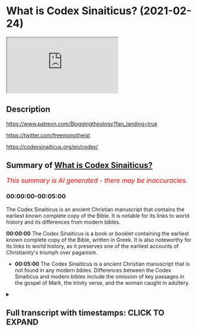 # What is Codex Sinaiticus? (2021-02-24)

<iframe loading='lazy' allow='autoplay' src='https://www.youtube.com/embed/AWyVj0R2jhU'></iframe>

## Description

<https://www.patreon.com/Bloggingtheology?fan_landing=true>

<https://twitter.com/freemonotheist>

<https://codexsinaiticus.org/en/codex/>

## Summary of [What is Codex Sinaiticus?](https://www.youtube.com/watch?v=AWyVj0R2jhU)

*<span style="color:red; font-size:125%">This summary is AI generated - there may be inaccuracies</span>. [](/)*

### <a onclick="modifyYTiframeseektime('0')">00:00:00-00:05:00</a>

The Codex Sinaiticus is an ancient Christian manuscript that contains the earliest known complete copy of the Bible. It is notable for its links to world history and its differences from modern bibles.

**<a onclick="modifyYTiframeseektime('0')">00:00:00</a>** The Codex Sinaiticus is a book or booklet containing the earliest known complete copy of the Bible, written in Greek. It is also noteworthy for its links to world history, as it preserves one of the earliest accounts of Christianity's triumph over paganism.

* **<a onclick="modifyYTiframeseektime('300')">00:05:00</a>** The Codex Sinaiticus is a ancient Christian manuscript that is not found in any modern bibles. Differences between the Codex Sinaiticus and modern bibles include the omission of key passages in the gospel of Mark, the trinity verse, and the woman caught in adultery.

<details><summary><h2>Full transcript with timestamps: CLICK TO EXPAND</h2></summary>

<a onclick="modifyYTiframeseektime('1')">0:00:01</a> what is the codex sinaiticus  
<a onclick="modifyYTiframeseektime('3')">0:00:03</a> and why does it matter to us today i  
<a onclick="modifyYTiframeseektime('6')">0:00:06</a> think it matters  
<a onclick="modifyYTiframeseektime('7')">0:00:07</a> for two really important reasons which  
<a onclick="modifyYTiframeseektime('9')">0:00:09</a> i'll come to  
<a onclick="modifyYTiframeseektime('10')">0:00:10</a> shortly but firstly what is it what is  
<a onclick="modifyYTiframeseektime('13')">0:00:13</a> the codex sinaiticus  
<a onclick="modifyYTiframeseektime('15')">0:00:15</a> to answer that question i'm going to  
<a onclick="modifyYTiframeseektime('17')">0:00:17</a> read from  
<a onclick="modifyYTiframeseektime('18')">0:00:18</a> in a monastery library preserving codex  
<a onclick="modifyYTiframeseektime('20')">0:00:20</a> sinaiticus and the greek  
<a onclick="modifyYTiframeseektime('22')">0:00:22</a> written heritage this is a  
<a onclick="modifyYTiframeseektime('25')">0:00:25</a> book or booklet produced by the british  
<a onclick="modifyYTiframeseektime('27')">0:00:27</a> library  
<a onclick="modifyYTiframeseektime('28')">0:00:28</a> here in london about a mile and a half  
<a onclick="modifyYTiframeseektime('30')">0:00:30</a> from where i am sitting  
<a onclick="modifyYTiframeseektime('32')">0:00:32</a> and they house they store and preserve  
<a onclick="modifyYTiframeseektime('34')">0:00:34</a> the codex sinaiticus it's usually on  
<a onclick="modifyYTiframeseektime('36')">0:00:36</a> display i've seen it many times  
<a onclick="modifyYTiframeseektime('38')">0:00:38</a> unfortunately the moment it's closed  
<a onclick="modifyYTiframeseektime('40')">0:00:40</a> like so many other things  
<a onclick="modifyYTiframeseektime('42')">0:00:42</a> but i hope one day it'll be open and we  
<a onclick="modifyYTiframeseektime('43')">0:00:43</a> can see it again there is a website  
<a onclick="modifyYTiframeseektime('46')">0:00:46</a> dedicated to this text the codex  
<a onclick="modifyYTiframeseektime('48')">0:00:48</a> sinaiticus  
<a onclick="modifyYTiframeseektime('50')">0:00:50</a> produced by the british library and i'll  
<a onclick="modifyYTiframeseektime('51')">0:00:51</a> link to it in the description  
<a onclick="modifyYTiframeseektime('53')">0:00:53</a> below so firstly what is it well  
<a onclick="modifyYTiframeseektime('56')">0:00:56</a> the codex sinaiticus is a treasure  
<a onclick="modifyYTiframeseektime('59')">0:00:59</a> beyond price often described in  
<a onclick="modifyYTiframeseektime('62')">0:01:02</a> superlatives  
<a onclick="modifyYTiframeseektime('64')">0:01:04</a> this handwritten book is hard to  
<a onclick="modifyYTiframeseektime('67')">0:01:07</a> overestimate for its deep and continuing  
<a onclick="modifyYTiframeseektime('69')">0:01:09</a> significance  
<a onclick="modifyYTiframeseektime('71')">0:01:11</a> for many scholars it is the preeminent  
<a onclick="modifyYTiframeseektime('73')">0:01:13</a> christian bible  
<a onclick="modifyYTiframeseektime('75')">0:01:15</a> known to them as aleph that's the first  
<a onclick="modifyYTiframeseektime('77')">0:01:17</a> letter of the hebrew alphabet  
<a onclick="modifyYTiframeseektime('79')">0:01:19</a> or number one amongst christians  
<a onclick="modifyYTiframeseektime('82')">0:01:22</a> worldwide it is renowned for containing  
<a onclick="modifyYTiframeseektime('85')">0:01:25</a> the earliest complete copy of the bible  
<a onclick="modifyYTiframeseektime('88')">0:01:28</a> of the new testament so this is uh not  
<a onclick="modifyYTiframeseektime('91')">0:01:31</a> the original this is a  
<a onclick="modifyYTiframeseektime('92')">0:01:32</a> copy but it's the very very earliest  
<a onclick="modifyYTiframeseektime('94')">0:01:34</a> that we have  
<a onclick="modifyYTiframeseektime('96')">0:01:36</a> arguably it is also the earliest  
<a onclick="modifyYTiframeseektime('98')">0:01:38</a> christian  
<a onclick="modifyYTiframeseektime('99')">0:01:39</a> bible the ultimate antecedent of all  
<a onclick="modifyYTiframeseektime('102')">0:01:42</a> printed editions of the bible in  
<a onclick="modifyYTiframeseektime('105')">0:01:45</a> whatever language  
<a onclick="modifyYTiframeseektime('106')">0:01:46</a> anywhere in the world as one of the  
<a onclick="modifyYTiframeseektime('109')">0:01:49</a> earliest  
<a onclick="modifyYTiframeseektime('109')">0:01:49</a> luxury codices that's bound books  
<a onclick="modifyYTiframeseektime('113')">0:01:53</a> codices is plural for books codex is  
<a onclick="modifyYTiframeseektime('116')">0:01:56</a> singular  
<a onclick="modifyYTiframeseektime('117')">0:01:57</a> for book uh it's one of the earliest to  
<a onclick="modifyYTiframeseektime('119')">0:01:59</a> survive  
<a onclick="modifyYTiframeseektime('120')">0:02:00</a> from history in the ancient world the  
<a onclick="modifyYTiframeseektime('122')">0:02:02</a> codex  
<a onclick="modifyYTiframeseektime('123')">0:02:03</a> forms one of the most important  
<a onclick="modifyYTiframeseektime('125')">0:02:05</a> landmarks in the history  
<a onclick="modifyYTiframeseektime('127')">0:02:07</a> of the book what is more is pages offer  
<a onclick="modifyYTiframeseektime('130')">0:02:10</a> some of the most direct links with a  
<a onclick="modifyYTiframeseektime('133')">0:02:13</a> crucial turning point in world history  
<a onclick="modifyYTiframeseektime('135')">0:02:15</a> the triumph of the emperor constantine  
<a onclick="modifyYTiframeseektime('138')">0:02:18</a> the great  
<a onclick="modifyYTiframeseektime('139')">0:02:19</a> at the battle of the milvian bridge in  
<a onclick="modifyYTiframeseektime('141')">0:02:21</a> ad312  
<a onclick="modifyYTiframeseektime('143')">0:02:23</a> and the edict of milan in ad  
<a onclick="modifyYTiframeseektime('146')">0:02:26</a> 313 in which constantine formally  
<a onclick="modifyYTiframeseektime('149')">0:02:29</a> recognized christianity  
<a onclick="modifyYTiframeseektime('151')">0:02:31</a> and urged tolerance rather than  
<a onclick="modifyYTiframeseektime('153')">0:02:33</a> persecution of christians  
<a onclick="modifyYTiframeseektime('156')">0:02:36</a> bridging more than 1 600 years  
<a onclick="modifyYTiframeseektime('159')">0:02:39</a> codex sinaiticus is a vivid testament  
<a onclick="modifyYTiframeseektime('162')">0:02:42</a> to human invention and spiritual  
<a onclick="modifyYTiframeseektime('165')">0:02:45</a> inspiration  
<a onclick="modifyYTiframeseektime('167')">0:02:47</a> now one of the reasons it's called the  
<a onclick="modifyYTiframeseektime('169')">0:02:49</a> codex finite  
<a onclick="modifyYTiframeseektime('170')">0:02:50</a> vatic sinaiticus i should say is because  
<a onclick="modifyYTiframeseektime('173')">0:02:53</a> of where  
<a onclick="modifyYTiframeseektime('174')">0:02:54</a> it was found in the monastery of saint  
<a onclick="modifyYTiframeseektime('176')">0:02:56</a> catherine  
<a onclick="modifyYTiframeseektime('177')">0:02:57</a> on mount sinai now that's in egypt  
<a onclick="modifyYTiframeseektime('181')">0:03:01</a> and reputedly the place where moses  
<a onclick="modifyYTiframeseektime('184')">0:03:04</a> according to the book of exodus in the  
<a onclick="modifyYTiframeseektime('186')">0:03:06</a> bible received  
<a onclick="modifyYTiframeseektime('188')">0:03:08</a> revelation from god the torah and had  
<a onclick="modifyYTiframeseektime('190')">0:03:10</a> that encounter  
<a onclick="modifyYTiframeseektime('191')">0:03:11</a> with god and that's why the monastery  
<a onclick="modifyYTiframeseektime('193')">0:03:13</a> was built there probably in the early  
<a onclick="modifyYTiframeseektime('195')">0:03:15</a> 4th century to  
<a onclick="modifyYTiframeseektime('197')">0:03:17</a> commemorate that extraordinary event  
<a onclick="modifyYTiframeseektime('201')">0:03:21</a> as it survives today the codex  
<a onclick="modifyYTiframeseektime('203')">0:03:23</a> sinaiticus  
<a onclick="modifyYTiframeseektime('204')">0:03:24</a> comprises just over 400 large leaves  
<a onclick="modifyYTiframeseektime('208')">0:03:28</a> of prepared animal skin in calf so  
<a onclick="modifyYTiframeseektime('211')">0:03:31</a> the book is made about animal skin  
<a onclick="modifyYTiframeseektime('214')">0:03:34</a> on the parchment leaves is written about  
<a onclick="modifyYTiframeseektime('217')">0:03:37</a> half of the old testament  
<a onclick="modifyYTiframeseektime('219')">0:03:39</a> and apocrypha the whole of the new  
<a onclick="modifyYTiframeseektime('222')">0:03:42</a> testament  
<a onclick="modifyYTiframeseektime('223')">0:03:43</a> and two early christian texts not found  
<a onclick="modifyYTiframeseektime('226')">0:03:46</a> in modern bibles an epistle  
<a onclick="modifyYTiframeseektime('229')">0:03:49</a> described ascribed to the apostle  
<a onclick="modifyYTiframeseektime('232')">0:03:52</a> barnabas and the shepherd by the early  
<a onclick="modifyYTiframeseektime('236')">0:03:56</a> 2nd century  
<a onclick="modifyYTiframeseektime('237')">0:03:57</a> roman writer hermas now  
<a onclick="modifyYTiframeseektime('240')">0:04:00</a> there's a bit of confusion here  
<a onclick="modifyYTiframeseektime('241')">0:04:01</a> potentially because  
<a onclick="modifyYTiframeseektime('243')">0:04:03</a> many people have heard of something  
<a onclick="modifyYTiframeseektime('244')">0:04:04</a> called the gospel of barnabas and some  
<a onclick="modifyYTiframeseektime('246')">0:04:06</a> muslims think that this is  
<a onclick="modifyYTiframeseektime('248')">0:04:08</a> uh an authentic text going back to the  
<a onclick="modifyYTiframeseektime('251')">0:04:11</a> apostle barnabas  
<a onclick="modifyYTiframeseektime('252')">0:04:12</a> well i'm afraid um every scholar in the  
<a onclick="modifyYTiframeseektime('255')">0:04:15</a> world who's ever looked at this  
<a onclick="modifyYTiframeseektime('257')">0:04:17</a> considers the gospel of barnabas that we  
<a onclick="modifyYTiframeseektime('259')">0:04:19</a> have  
<a onclick="modifyYTiframeseektime('260')">0:04:20</a> access to today to be a renaissance  
<a onclick="modifyYTiframeseektime('262')">0:04:22</a> forgery  
<a onclick="modifyYTiframeseektime('263')">0:04:23</a> it doesn't go back to the first century  
<a onclick="modifyYTiframeseektime('265')">0:04:25</a> barnabas being of course  
<a onclick="modifyYTiframeseektime('266')">0:04:26</a> a companion of paul who we had a big  
<a onclick="modifyYTiframeseektime('268')">0:04:28</a> falling out with that's another story  
<a onclick="modifyYTiframeseektime('270')">0:04:30</a> so no one thinks that no one who is an  
<a onclick="modifyYTiframeseektime('272')">0:04:32</a> expert in the field thinks the gospel of  
<a onclick="modifyYTiframeseektime('274')">0:04:34</a> barnabas is authentic i'm afraid  
<a onclick="modifyYTiframeseektime('277')">0:04:37</a> but the epistle of barnabas the letter  
<a onclick="modifyYTiframeseektime('279')">0:04:39</a> of barnabas  
<a onclick="modifyYTiframeseektime('280')">0:04:40</a> goes back to the uh the second century  
<a onclick="modifyYTiframeseektime('283')">0:04:43</a> or or earlier  
<a onclick="modifyYTiframeseektime('284')">0:04:44</a> and is found in this codex and was  
<a onclick="modifyYTiframeseektime('286')">0:04:46</a> considered part of the bible the new  
<a onclick="modifyYTiframeseektime('288')">0:04:48</a> testament  
<a onclick="modifyYTiframeseektime('289')">0:04:49</a> inspired by god and then we have this  
<a onclick="modifyYTiframeseektime('292')">0:04:52</a> thing called the shepherd of  
<a onclick="modifyYTiframeseektime('293')">0:04:53</a> the shepherd of hermes hermes was an  
<a onclick="modifyYTiframeseektime('295')">0:04:55</a> early second century roman  
<a onclick="modifyYTiframeseektime('298')">0:04:58</a> guy and his uh work uh his  
<a onclick="modifyYTiframeseektime('301')">0:05:01</a> uh is considered scripture by many in  
<a onclick="modifyYTiframeseektime('304')">0:05:04</a> the early church  
<a onclick="modifyYTiframeseektime('305')">0:05:05</a> as well but you will not find it  
<a onclick="modifyYTiframeseektime('308')">0:05:08</a> anywhere  
<a onclick="modifyYTiframeseektime('308')">0:05:08</a> in modern bibles this is my modern bible  
<a onclick="modifyYTiframeseektime('310')">0:05:10</a> and you will not find it anywhere here  
<a onclick="modifyYTiframeseektime('312')">0:05:12</a> or any other modern bible in the world  
<a onclick="modifyYTiframeseektime('315')">0:05:15</a> and this is one of the points i wanted  
<a onclick="modifyYTiframeseektime('317')">0:05:17</a> to  
<a onclick="modifyYTiframeseektime('317')">0:05:17</a> uh make about the significance of this  
<a onclick="modifyYTiframeseektime('319')">0:05:19</a> text and i'll come back to that in a  
<a onclick="modifyYTiframeseektime('320')">0:05:20</a> second  
<a onclick="modifyYTiframeseektime('322')">0:05:22</a> all of these texts in the new testament  
<a onclick="modifyYTiframeseektime('324')">0:05:24</a> of course are in greek  
<a onclick="modifyYTiframeseektime('326')">0:05:26</a> uh and the this is it appears in the  
<a onclick="modifyYTiframeseektime('328')">0:05:28</a> original  
<a onclick="modifyYTiframeseektime('329')">0:05:29</a> um vernacular language the language that  
<a onclick="modifyYTiframeseektime('331')">0:05:31</a> people spoke in the  
<a onclick="modifyYTiframeseektime('333')">0:05:33</a> roman empire which was called coiner  
<a onclick="modifyYTiframeseektime('335')">0:05:35</a> greek  
<a onclick="modifyYTiframeseektime('336')">0:05:36</a> so uh just ex uh  
<a onclick="modifyYTiframeseektime('339')">0:05:39</a> there's no there's no confusion the the  
<a onclick="modifyYTiframeseektime('341')">0:05:41</a> romans typically didn't speak latin they  
<a onclick="modifyYTiframeseektime('343')">0:05:43</a> spoke greek  
<a onclick="modifyYTiframeseektime('345')">0:05:45</a> uh coin or greek and the old testament  
<a onclick="modifyYTiframeseektime('348')">0:05:48</a> in this version is also in greek  
<a onclick="modifyYTiframeseektime('350')">0:05:50</a> although  
<a onclick="modifyYTiframeseektime('350')">0:05:50</a> it's in a slightly different form of  
<a onclick="modifyYTiframeseektime('353')">0:05:53</a> greek called the septuagint  
<a onclick="modifyYTiframeseektime('355')">0:05:55</a> and that goes back to the second and  
<a onclick="modifyYTiframeseektime('356')">0:05:56</a> third centuries bc when it was  
<a onclick="modifyYTiframeseektime('358')">0:05:58</a> translated  
<a onclick="modifyYTiframeseektime('359')">0:05:59</a> and in amongst these books in the codex  
<a onclick="modifyYTiframeseektime('362')">0:06:02</a> santiagos are  
<a onclick="modifyYTiframeseektime('363')">0:06:03</a> tobit judith 1 and 4 maccabees the book  
<a onclick="modifyYTiframeseektime('366')">0:06:06</a> of wisdom the book of tobit  
<a onclick="modifyYTiframeseektime('368')">0:06:08</a> and 2 esdras now all these books  
<a onclick="modifyYTiframeseektime('371')">0:06:11</a> are in the modern catholic canon well  
<a onclick="modifyYTiframeseektime('374')">0:06:14</a> apart from four maccabees they've only  
<a onclick="modifyYTiframeseektime('376')">0:06:16</a> got  
<a onclick="modifyYTiframeseektime('376')">0:06:16</a> one and two maccabees four maccabees is  
<a onclick="modifyYTiframeseektime('379')">0:06:19</a> in the orthodox canon the russian and  
<a onclick="modifyYTiframeseektime('381')">0:06:21</a> greek orthodox  
<a onclick="modifyYTiframeseektime('382')">0:06:22</a> but what one of the points um i wanted  
<a onclick="modifyYTiframeseektime('385')">0:06:25</a> to make here  
<a onclick="modifyYTiframeseektime('386')">0:06:26</a> is the is just to emphasize that what  
<a onclick="modifyYTiframeseektime('389')">0:06:29</a> makes  
<a onclick="modifyYTiframeseektime('389')">0:06:29</a> up the bible the books that comes to con  
<a onclick="modifyYTiframeseektime('392')">0:06:32</a> that make up the canon  
<a onclick="modifyYTiframeseektime('393')">0:06:33</a> of the christian bible uh differ  
<a onclick="modifyYTiframeseektime('396')">0:06:36</a> depending on which era you're asking the  
<a onclick="modifyYTiframeseektime('399')">0:06:39</a> question of  
<a onclick="modifyYTiframeseektime('400')">0:06:40</a> and which church you're asking uh  
<a onclick="modifyYTiframeseektime('403')">0:06:43</a> christians have different bibles with  
<a onclick="modifyYTiframeseektime('404')">0:06:44</a> different books  
<a onclick="modifyYTiframeseektime('406')">0:06:46</a> even the new testament is different uh  
<a onclick="modifyYTiframeseektime('409')">0:06:49</a> in some respects has different books  
<a onclick="modifyYTiframeseektime('411')">0:06:51</a> in it so it's a much more open-ended um  
<a onclick="modifyYTiframeseektime('415')">0:06:55</a> process and it was never fixed uh like  
<a onclick="modifyYTiframeseektime('418')">0:06:58</a> the quran is with  
<a onclick="modifyYTiframeseektime('419')">0:06:59</a> a certain number of chapters that all  
<a onclick="modifyYTiframeseektime('421')">0:07:01</a> people agree on  
<a onclick="modifyYTiframeseektime('422')">0:07:02</a> and christians still disagree today on  
<a onclick="modifyYTiframeseektime('424')">0:07:04</a> which books go up the bi  
<a onclick="modifyYTiframeseektime('426')">0:07:06</a> make up the bible and this has doctrinal  
<a onclick="modifyYTiframeseektime('428')">0:07:08</a> implications because the catholic canon  
<a onclick="modifyYTiframeseektime('430')">0:07:10</a> includes one maccabees for example which  
<a onclick="modifyYTiframeseektime('434')">0:07:14</a> um they understand to teach the doctrine  
<a onclick="modifyYTiframeseektime('436')">0:07:16</a> of purgatory  
<a onclick="modifyYTiframeseektime('437')">0:07:17</a> and the legitimacy of praying to saints  
<a onclick="modifyYTiframeseektime('440')">0:07:20</a> that's a different subject  
<a onclick="modifyYTiframeseektime('441')">0:07:21</a> so it matters which books make up the  
<a onclick="modifyYTiframeseektime('443')">0:07:23</a> bible it creates  
<a onclick="modifyYTiframeseektime('445')">0:07:25</a> informs doctrine of the churches  
<a onclick="modifyYTiframeseektime('448')">0:07:28</a> so that's one of the really important  
<a onclick="modifyYTiframeseektime('450')">0:07:30</a> reasons  
<a onclick="modifyYTiframeseektime('451')">0:07:31</a> but the another reason is is what's not  
<a onclick="modifyYTiframeseektime('455')">0:07:35</a> in  
<a onclick="modifyYTiframeseektime('455')">0:07:35</a> the codex sinaiticus lots of things are  
<a onclick="modifyYTiframeseektime('458')">0:07:38</a> not in this  
<a onclick="modifyYTiframeseektime('458')">0:07:38</a> codex which are in modern bibles for  
<a onclick="modifyYTiframeseektime('460')">0:07:40</a> example  
<a onclick="modifyYTiframeseektime('461')">0:07:41</a> the really famous story of the woman  
<a onclick="modifyYTiframeseektime('464')">0:07:44</a> caught in adultery  
<a onclick="modifyYTiframeseektime('466')">0:07:46</a> in john's gospel uh chapter seven  
<a onclick="modifyYTiframeseektime('468')">0:07:48</a> chapter eight  
<a onclick="modifyYTiframeseektime('469')">0:07:49</a> which is in all modern bibles but it's  
<a onclick="modifyYTiframeseektime('471')">0:07:51</a> not in the codex sonyaticus that's  
<a onclick="modifyYTiframeseektime('474')">0:07:54</a> because it wasn't part  
<a onclick="modifyYTiframeseektime('475')">0:07:55</a> of john's gospel then another  
<a onclick="modifyYTiframeseektime('479')">0:07:59</a> thing that's missing are the  
<a onclick="modifyYTiframeseektime('480')">0:08:00</a> resurrection appearances believe it or  
<a onclick="modifyYTiframeseektime('482')">0:08:02</a> not  
<a onclick="modifyYTiframeseektime('482')">0:08:02</a> in the earliest gospel of mark there are  
<a onclick="modifyYTiframeseektime('484')">0:08:04</a> no resurrection appearances  
<a onclick="modifyYTiframeseektime('486')">0:08:06</a> in the earliest gospel according to the  
<a onclick="modifyYTiframeseektime('488')">0:08:08</a> earliest new testament  
<a onclick="modifyYTiframeseektime('490')">0:08:10</a> what else is different um there are a  
<a onclick="modifyYTiframeseektime('492')">0:08:12</a> number the famous trinity verse  
<a onclick="modifyYTiframeseektime('494')">0:08:14</a> of uh 1 john 5 7. it goes without saying  
<a onclick="modifyYTiframeseektime('498')">0:08:18</a> is not  
<a onclick="modifyYTiframeseektime('499')">0:08:19</a> in the earliest new testament we have  
<a onclick="modifyYTiframeseektime('501')">0:08:21</a> that's a  
<a onclick="modifyYTiframeseektime('502')">0:08:22</a> much much later medieval uh insertion  
<a onclick="modifyYTiframeseektime('505')">0:08:25</a> into the text now there are dozens of  
<a onclick="modifyYTiframeseektime('508')">0:08:28</a> other much  
<a onclick="modifyYTiframeseektime('508')">0:08:28</a> smaller differences which i'm not going  
<a onclick="modifyYTiframeseektime('510')">0:08:30</a> to list uh you can discover for yourself  
<a onclick="modifyYTiframeseektime('513')">0:08:33</a> if you go on the website where the codex  
<a onclick="modifyYTiframeseektime('516')">0:08:36</a> differs from  
<a onclick="modifyYTiframeseektime('517')">0:08:37</a> modern bibles um so that this  
<a onclick="modifyYTiframeseektime('520')">0:08:40</a> causes them to question the whole idea  
<a onclick="modifyYTiframeseektime('522')">0:08:42</a> of of the preservation of the bible  
<a onclick="modifyYTiframeseektime('524')">0:08:44</a> and what is and what isn't the word of  
<a onclick="modifyYTiframeseektime('526')">0:08:46</a> god which books are scripture and  
<a onclick="modifyYTiframeseektime('528')">0:08:48</a> inspired by god well  
<a onclick="modifyYTiframeseektime('529')">0:08:49</a> depends who you ask and it matters as i  
<a onclick="modifyYTiframeseektime('532')">0:08:52</a> say  
<a onclick="modifyYTiframeseektime('532')">0:08:52</a> for doctrine and some really important  
<a onclick="modifyYTiframeseektime('536')">0:08:56</a> much much love stories like the woman  
<a onclick="modifyYTiframeseektime('538')">0:08:58</a> caught in adultery  
<a onclick="modifyYTiframeseektime('539')">0:08:59</a> are simply not part of the early bible  
<a onclick="modifyYTiframeseektime('541')">0:09:01</a> manuscripts certainly not our earliest  
<a onclick="modifyYTiframeseektime('543')">0:09:03</a> one  
<a onclick="modifyYTiframeseektime('544')">0:09:04</a> and uh it was it became part of the  
<a onclick="modifyYTiframeseektime('546')">0:09:06</a> bible much later  
<a onclick="modifyYTiframeseektime('549')">0:09:09</a> so um that's all i want to say about  
<a onclick="modifyYTiframeseektime('552')">0:09:12</a> this  
<a onclick="modifyYTiframeseektime('552')">0:09:12</a> now i do recommend you look into this  
<a onclick="modifyYTiframeseektime('554')">0:09:14</a> more  
<a onclick="modifyYTiframeseektime('555')">0:09:15</a> and i just want to emphasize as i say  
<a onclick="modifyYTiframeseektime('557')">0:09:17</a> the idea that the canon of scripture is  
<a onclick="modifyYTiframeseektime('559')">0:09:19</a> not  
<a onclick="modifyYTiframeseektime('560')">0:09:20</a> fixed it depends on which church you go  
<a onclick="modifyYTiframeseektime('562')">0:09:22</a> to and what you want to believe  
<a onclick="modifyYTiframeseektime('564')">0:09:24</a> and this affects doctrine and secondly  
<a onclick="modifyYTiframeseektime('567')">0:09:27</a> that the earliest manuscript that we  
<a onclick="modifyYTiframeseektime('568')">0:09:28</a> have is missing some really key  
<a onclick="modifyYTiframeseektime('571')">0:09:31</a> passages the resurrection appearances in  
<a onclick="modifyYTiframeseektime('574')">0:09:34</a> the gospel of mark  
<a onclick="modifyYTiframeseektime('575')">0:09:35</a> the woman caught on adultery the  
<a onclick="modifyYTiframeseektime('577')">0:09:37</a> trinitarian verse and so on they're all  
<a onclick="modifyYTiframeseektime('580')">0:09:40</a> missing  
<a onclick="modifyYTiframeseektime('580')">0:09:40</a> from this manuscript and the trini and  
<a onclick="modifyYTiframeseektime('583')">0:09:43</a> the codex sonyasakas is their most  
<a onclick="modifyYTiframeseektime('585')">0:09:45</a> important single manuscript  
<a onclick="modifyYTiframeseektime('588')">0:09:48</a> in the world this is the the mother of  
<a onclick="modifyYTiframeseektime('591')">0:09:51</a> all manuscripts  
<a onclick="modifyYTiframeseektime('593')">0:09:53</a> so i hope that was of interest until  
<a onclick="modifyYTiframeseektime('595')">0:09:55</a> next time  

</details>
